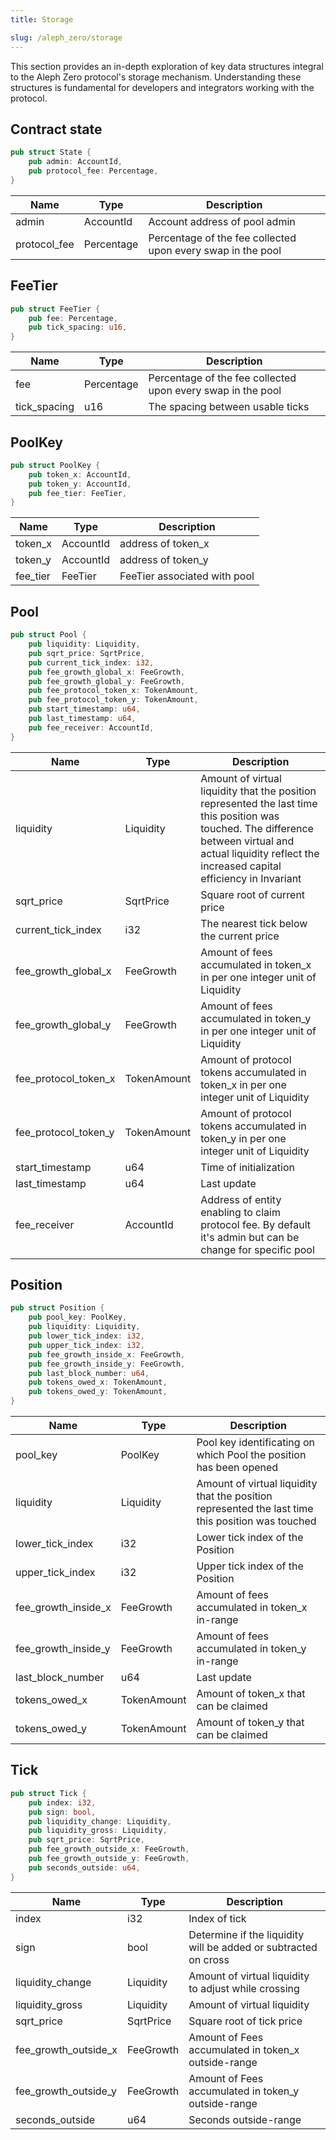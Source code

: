```yaml
---
title: Storage

slug: /aleph_zero/storage
---
```


This section provides an in-depth exploration of key data structures integral to the Aleph Zero protocol's storage mechanism. Understanding these structures is fundamental for developers and integrators working with the protocol.

## Contract state

```rust
pub struct State {
    pub admin: AccountId,
    pub protocol_fee: Percentage,
}
```
|Name|Type|Description|
|-|-|-|
|admin|AccountId|Account address of pool admin|
|protocol_fee|Percentage|Percentage of the fee collected upon every swap in the pool|


## FeeTier

```rust
pub struct FeeTier {
    pub fee: Percentage,
    pub tick_spacing: u16,
}
```
|Name|Type|Description|
|-|-|-|
|fee|Percentage|Percentage of the fee collected upon every swap in the pool|
|tick_spacing|u16|The spacing between usable ticks|

## PoolKey

```rust
pub struct PoolKey {
    pub token_x: AccountId,
    pub token_y: AccountId,
    pub fee_tier: FeeTier,
}
```
|Name|Type|Description|
|-|-|-|
|token_x|AccountId|address of token_x|
|token_y|AccountId|address of token_y|
|fee_tier|FeeTier|FeeTier associated with pool|

## Pool

```rust
pub struct Pool {
    pub liquidity: Liquidity,
    pub sqrt_price: SqrtPrice,
    pub current_tick_index: i32,
    pub fee_growth_global_x: FeeGrowth,
    pub fee_growth_global_y: FeeGrowth,
    pub fee_protocol_token_x: TokenAmount,
    pub fee_protocol_token_y: TokenAmount,
    pub start_timestamp: u64,
    pub last_timestamp: u64,
    pub fee_receiver: AccountId,
}
```
|Name|Type|Description|
|-|-|-|
|liquidity|Liquidity|Amount of virtual liquidity that the position represented the last time this position was touched. The difference between virtual and actual liquidity reflect the increased capital efficiency in Invariant|
|sqrt_price|SqrtPrice|Square root of current price|
|current_tick_index|i32|The nearest tick below the current price|
|fee_growth_global_x|FeeGrowth|Amount of fees accumulated in token_x in per one integer unit of Liquidity|
|fee_growth_global_y|FeeGrowth|Amount of fees accumulated in token_y in per one integer unit of Liquidity|
|fee_protocol_token_x|TokenAmount|Amount of protocol tokens accumulated in token_x in per one integer unit of Liquidity|
|fee_protocol_token_y|TokenAmount|Amount of protocol tokens accumulated in token_y in per one integer unit of Liquidity|
|start_timestamp|u64|Time of initialization|
|last_timestamp|u64|Last update|
|fee_receiver|AccountId|Address of entity enabling to claim protocol fee. By default it's admin but can be change for specific pool|

## Position

```rust
pub struct Position {
    pub pool_key: PoolKey,
    pub liquidity: Liquidity,
    pub lower_tick_index: i32,
    pub upper_tick_index: i32,
    pub fee_growth_inside_x: FeeGrowth,
    pub fee_growth_inside_y: FeeGrowth,
    pub last_block_number: u64,
    pub tokens_owed_x: TokenAmount,
    pub tokens_owed_y: TokenAmount,
}
```
|Name|Type|Description|
|-|-|-|
|pool_key|PoolKey|Pool key identificating on which Pool the position has been opened|
|liquidity|Liquidity|Amount of virtual liquidity that the position represented the last time this position was touched|
|lower_tick_index|i32|Lower tick index of the Position|
|upper_tick_index|i32|Upper tick index of the Position|
|fee_growth_inside_x|FeeGrowth|Amount of fees accumulated in token_x in-range|
|fee_growth_inside_y|FeeGrowth|Amount of fees accumulated in token_y in-range|
|last_block_number|u64|Last update|
|tokens_owed_x|TokenAmount|Amount of token_x that can be claimed|
|tokens_owed_y|TokenAmount|Amount of token_y that can be claimed|


## Tick

```rust
pub struct Tick {
    pub index: i32,
    pub sign: bool,
    pub liquidity_change: Liquidity,
    pub liquidity_gross: Liquidity,
    pub sqrt_price: SqrtPrice,
    pub fee_growth_outside_x: FeeGrowth,
    pub fee_growth_outside_y: FeeGrowth,
    pub seconds_outside: u64,
}
```
|Name|Type|Description|
|-|-|-|
|index|i32|Index of tick|
|sign|bool|Determine if the liquidity will be added or subtracted on cross|
|liquidity_change|Liquidity|Amount of virtual liquidity to adjust while crossing|
|liquidity_gross|Liquidity|Amount of virtual liquidity|
|sqrt_price|SqrtPrice|Square root of tick price|
|fee_growth_outside_x|FeeGrowth|Amount of Fees accumulated in token_x outside-range|
|fee_growth_outside_y|FeeGrowth|Amount of Fees accumulated in token_y outside-range|
|seconds_outside|u64|Seconds outside-range|
